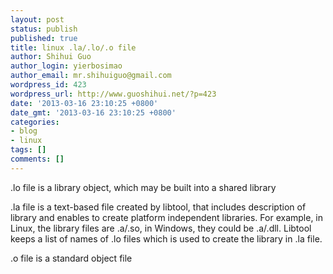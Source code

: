 ```yaml
---
layout: post
status: publish
published: true
title: linux .la/.lo/.o file
author: Shihui Guo
author_login: yierbosimao
author_email: mr.shihuiguo@gmail.com
wordpress_id: 423
wordpress_url: http://www.guoshihui.net/?p=423
date: '2013-03-16 23:10:25 +0800'
date_gmt: '2013-03-16 23:10:25 +0800'
categories:
- blog
- linux
tags: []
comments: []
---
```

<p>.lo file is a library object, which may be built into a shared library</p>
<p>.la file is a text-based file created by libtool, that includes description of library and enables to create platform independent libraries. For example, in Linux, the library files are .a/.so, in Windows, they could be .a/.dll. Libtool keeps a list of names of .lo files which is used to create the library in .la file.   </p>
<p>.o file is a standard object file</p>
